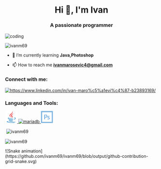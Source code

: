 <h1 align="center">Hi 👋, I'm Ivan</h1>
<h3 align="center">A passionate programmer</h3>
<img align="center" alt="coding" width="600" src="https://media4.giphy.com/media/qgQUggAC3Pfv687qPC/giphy.gif" >
<p align="left"> <img src="https://komarev.com/ghpvc/?username=ivanm69&label=Profile%20views&color=0e75b6&style=flat" alt="ivanm69" /> </p>


- 🌱 I’m currently learning **Java,Photoshop**

- 📫 How to reach me **ivanmarosevic4@gmail.com**

<h3 align="left">Connect with me:</h3>
<p align="left">
<a href="https://www.linkedin.com/in/ivan-maro%C5%A1evi%C4%87-b23893169/" target="blank"><img align="center" src="https://raw.githubusercontent.com/rahuldkjain/github-profile-readme-generator/master/src/images/icons/Social/linked-in-alt.svg" alt="https://www.linkedin.com/in/ivan-maro%c5%a1evi%c4%87-b23893169/" height="30" width="40" /></a>
</p>

<h3 align="left">Languages and Tools:</h3>
<p align="left"> <a href="https://www.java.com" target="_blank" rel="noreferrer"> <img src="https://raw.githubusercontent.com/devicons/devicon/master/icons/java/java-original.svg" alt="java" width="40" height="40"/> </a> <a href="https://mariadb.org/" target="_blank" rel="noreferrer"> <img src="https://www.vectorlogo.zone/logos/mariadb/mariadb-icon.svg" alt="mariadb" width="40" height="40"/> </a> <a href="https://www.photoshop.com/en" target="_blank" rel="noreferrer"> <img src="https://raw.githubusercontent.com/devicons/devicon/master/icons/photoshop/photoshop-line.svg" alt="photoshop" width="40" height="40"/> </a> </p>

<p>&nbsp;<img align="center" src="https://github-readme-stats.vercel.app/api?username=ivanm69&show_icons=true&locale=en" alt="ivanm69" /></p>

<p><img align="center" src="https://github-readme-streak-stats.herokuapp.com/?user=ivanm69&" alt="ivanm69" /></p>

<p>![Snake animation](https://github.com/ivanm69/ivanm69/blob/output/github-contribution-grid-snake.svg)</p>
